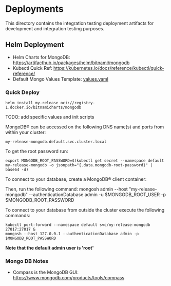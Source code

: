 # Deployments

This directory contains the integration testing deployment artifacts for development and integration testing purposes.

## Helm Deployment

* Helm Charts for MongoDB: https://artifacthub.io/packages/helm/bitnami/mongodb
* Kubectl Quick Ref: https://kubernetes.io/docs/reference/kubectl/quick-reference/
* Default Mongo Values Template: [values.yaml](./values.yaml)

### Quick Deploy

```
helm install my-release oci://registry-1.docker.io/bitnamicharts/mongodb

```

TODO: add specific values and init scripts


MongoDB&reg; can be accessed on the following DNS name(s) and ports from within your cluster:

    my-release-mongodb.default.svc.cluster.local

To get the root password run:

    export MONGODB_ROOT_PASSWORD=$(kubectl get secret --namespace default my-release-mongodb -o jsonpath="{.data.mongodb-root-password}" | base64 -d)

To connect to your database, create a MongoDB&reg; client container:


Then, run the following command:
    mongosh admin --host "my-release-mongodb" --authenticationDatabase admin -u $MONGODB_ROOT_USER -p $MONGODB_ROOT_PASSWORD

To connect to your database from outside the cluster execute the following commands:

    kubectl port-forward --namespace default svc/my-release-mongodb 27017:27017 &
    mongosh --host 127.0.0.1 --authenticationDatabase admin -p $MONGODB_ROOT_PASSWORD

**Note that the default admin user is 'root'**

### Mongo DB Notes

* Compass is the MongoDB GUI: https://www.mongodb.com/products/tools/compass
